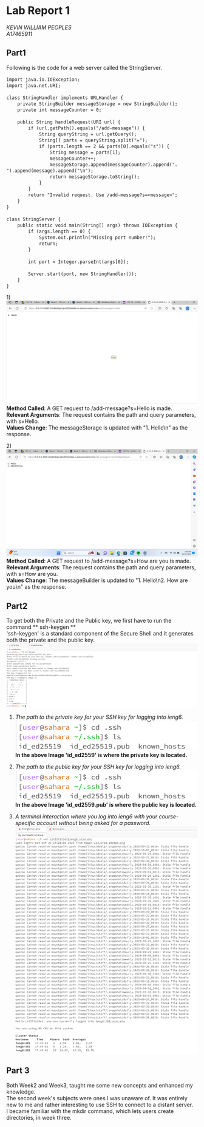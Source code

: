 # **Lab Report 1**  

*KEVIN WILLIAM PEOPLES*  
*A17465911*

## Part1
Following is the code for a web server called the StringServer.  
```
import java.io.IOException;
import java.net.URI;

class StringHandler implements URLHandler {
    private StringBuilder messageStorage = new StringBuilder();
    private int messageCounter = 0;

    public String handleRequest(URI url) {
        if (url.getPath().equals("/add-message")) {
            String queryString = url.getQuery();
            String[] parts = queryString.split("=");
            if (parts.length == 2 && parts[0].equals("s")) {
                String message = parts[1];
                messageCounter++;
                messageStorage.append(messageCounter).append(". ").append(message).append("\n");
                return messageStorage.toString();
            }
        }
        return "Invalid request. Use /add-message?s=<message>";
    }
}

class StringServer {
    public static void main(String[] args) throws IOException {
        if (args.length == 0) {
            System.out.println("Missing port number!");
            return;
        }

        int port = Integer.parseInt(args[0]);

        Server.start(port, new StringHandler());
    }
} 
```
1)![Image1](ScreenShot1.png)
    **Method Called**: A GET request to /add-message?s=Hello is made.  
**Relevant Arguments**: The request contains the path and query parameters, with s=Hello.  
**Values Change**: The messageStorage is updated with "1. Hello\n" as the response.  

2)![Image2](ScreenShot2.png)
**Method Called**: A GET request to /add-message?s=How are you is made.  
**Relevant Arguments**: The request contains the path and query parameters, with s=How are you.  
**Values Change**: The messageBuilder is updated to "1. Hello\n2. How are you\n" as the response.

## Part2 
To get both the Private and the Public key, we first have to run the command ** ssh-keygen **  
'ssh-keygen' is a standard component of the Secure Shell and it generates both the private and the public key.  
![Image1](Pic1.png)
1) *The path to the private key for your SSH key for logging into ieng6.*
    ![Image2](Pic2.png) 
**In the above Image 'id_ed2559' is where the private key is located.**
2) *The path to the public key for your SSH key for logging into ieng6.* 
    ![Image2](Pic2.png)
**In the above Image 'id_ed2559.pub' is where the public key is located.**
     
3) *A terminal interaction where you log into ieng6 with your course-specific account without being asked for a password.*  
![Image3](Pic3.png)

## Part 3
Both Week2 and Week3, taught me some new concepts and enhanced my knowledge.  
The second week's subjects were ones I was unaware of. It was entirely new to me and rather interesting to use SSH to connect to a distant server.  
I became familiar with the mkdir command, which lets users create directories, in week three.

